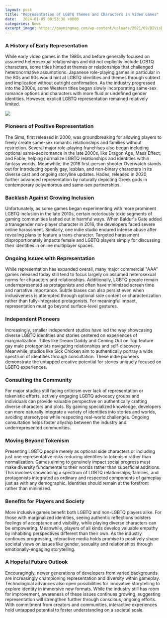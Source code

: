 ```yaml
---
layout: post
title: "Representation of LGBTQ Themes and Characters in Video Games"
date:   2024-01-05 00:53:38 +0000
categories: News
excerpt_image: https://gaymingmag.com/wp-content/uploads/2021/09/BIVisDay.png
---
```

### A History of Early Representation

While early video games in the 1980s and before generally focused on assumed heterosexual relationships and did not explicitly include LGBTQ characters, some titles hinted at themes or relationships that challenged heteronormative assumptions. Japanese role-playing games in particular in the 80s and 90s would hint at LGBTQ identities and themes through subtext and implication without outright confirmation. As the industry progressed into the 2000s, some Western titles began slowly incorporating same-sex romance options and characters with more fluid or undefined gender identities. However, explicit LGBTQ representation remained relatively limited.


![](https://gaymingmag.com/wp-content/uploads/2021/09/BIVisDay.png)
### Pioneers of Positive Representation  

The Sims, first released in 2000, was groundbreaking for allowing players to freely create same-sex romantic relationships and families without restriction. Several major role-playing franchises also began including optional same-sex romance in the late 2000s, like Dragon Age, Mass Effect, and Fable, helping normalize LGBTQ relationships and identities within fantasy worlds. Meanwhile, the 2016 first-person shooter Overwatch stands out for introducing openly gay, lesbian, and non-binary characters in its diverse cast and ongoing storyline updates. Hades, released in 2020, further advanced representation by naturally depicting Greek gods in contemporary polyamorous and same-sex partnerships.

### Backlash Against Growing Inclusion

Unfortunately, as some games began experimenting with more prominent LGBTQ inclusion in the late 2010s, certain notoriously toxic segments of gaming communities lashed out in harmful ways. When Baldur's Gate added a transgender non-player character in 2016, the developers faced severe online harassment. Similarly, one indie studio endured intense abuse after revealing plans to feature a trans character. Targeted harassment disproportionately impacts female and LGBTQ players simply for discussing their identities in online multiplayer spaces.  

### Ongoing Issues with Representation

While representation has expanded overall, many major commercial "AAA" games released today still tend to focus largely on assumed heterosexual norms for characters and relationships. Additionally, LGBTQ people remain underrepresented as protagonists and often have minimized screen time and narrative importance. Subtle biases can also persist even when inclusiveness is attempted through optional side content or characterization rather than fully-integrated protagonists. For meaningful impact, representation must go beyond surface-level gestures.

### Independent Pioneers

Increasingly, smaller independent studios have led the way showcasing diverse LGBTQ identities and stories centered on experiences of marginalization. Titles like Dream Daddy and Coming Out on Top feature gay male protagonists navigating relationships and self-discovery. Meanwhile, studios like Sick Chicken aim to authentically portray a wide spectrum of identities through consultation. These indie pioneers demonstrate the untapped creative potential for stories uniquely focused on LGBTQ experiences.

### Consulting the Community 

For major studios still facing criticism over lack of representation or tokenistic efforts, actively engaging LGBTQ advocacy groups and individuals can provide valuable perspective on authentically crafting diverse characters and plots. By gaining specialized knowledge, developers can more naturally integrate a variety of identities into stories and worlds, avoiding stereotypes while respecting real-world challenges. Ongoing consultation helps foster allyship between the industry and underrepresented communities.

### Moving Beyond Tokenism 

Presenting LGBTQ people merely as optional side characters or including just one representative risks reducing identities to tokenism rather than normalization. Games aiming to genuinely impact social progress must make diversity fundamental to their worlds rather than superficial additions. This involves showcasing a spectrum of LGBTQ relationships, families, and protagonists integrated as ordinary and respected components of gameplay just as with any demographic. Identities should remain at the forefront rather than minimized.  

### Benefits for Players and Society

More inclusive games benefit both LGBTQ and non-LGBTQ players alike. For those with marginalized identities, seeing authentic reflections bolsters feelings of acceptance and visibility, while playing diverse characters can be empowering. Meanwhile, players of all kinds develop valuable empathy by inhabiting perspectives different than their own. As the industry continues progressing, interactive media holds promise to positively shape societal views on issues like gender, sexuality and relationships through emotionally-engaging storytelling.

### A Hopeful Future Outlook

Encouragingly, newer generations of developers from varied backgrounds are increasingly championing representation and diversity within gameplay. Technological advances also open possibilities for innovative storytelling to explore identity in immersive new formats. While the industry still has room for improvement, awareness of these issues continues growing, suggesting representation will strengthen further through conscious, ongoing efforts. With commitment from creators and communities, interactive experiences hold untapped potential to foster understanding on a societal scale.